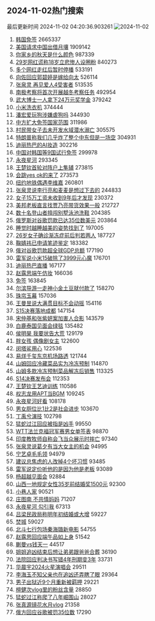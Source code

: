 ## 2024-11-02热门搜索 
最后更新时间 2024-11-02 04:20:36.903261 
![2024-11-02](https://imgs-storage.s3.us-east-005.backblazeb2.com/20241102/2024-11-02.png?versionId=4_z8fbbed132d73df8689c40f13_f1183ab12eb3b24a3_d20241101_m202036_c005_v0501002_t0019_u01730492436838) 
1. [韩国免签](https://s.weibo.com/weibo?q=%E9%9F%A9%E5%9B%BD%E5%85%8D%E7%AD%BE&t=31&band_rank=1&Refer=top) 2665337
1. [美国请求中国出借月壤](https://s.weibo.com/weibo?q=%23%E7%BE%8E%E5%9B%BD%E8%AF%B7%E6%B1%82%E4%B8%AD%E5%9B%BD%E5%87%BA%E5%80%9F%E6%9C%88%E5%A3%A4%23&t=31&band_rank=2&Refer=top) 1909142
1. [你家乡的秋天是什么颜色](https://s.weibo.com/weibo?q=%23%E4%BD%A0%E5%AE%B6%E4%B9%A1%E7%9A%84%E7%A7%8B%E5%A4%A9%E6%98%AF%E4%BB%80%E4%B9%88%E9%A2%9C%E8%89%B2%23&t=31&band_rank=3&Refer=top) 987339
1. [29岁网红谎称18岁立悲惨人设圈粉](https://s.weibo.com/weibo?q=%2329%E5%B2%81%E7%BD%91%E7%BA%A2%E8%B0%8E%E7%A7%B018%E5%B2%81%E7%AB%8B%E6%82%B2%E6%83%A8%E4%BA%BA%E8%AE%BE%E5%9C%88%E7%B2%89%23&t=31&band_rank=4&Refer=top) 840273
1. [多个网红走红后暂时停播](https://s.weibo.com/weibo?q=%23%E5%A4%9A%E4%B8%AA%E7%BD%91%E7%BA%A2%E8%B5%B0%E7%BA%A2%E5%90%8E%E6%9A%82%E6%97%B6%E5%81%9C%E6%92%AD%23&t=31&band_rank=5&Refer=top) 533191
1. [向佐回应郭碧婷是嫁给向太](https://s.weibo.com/weibo?q=%23%E5%90%91%E4%BD%90%E5%9B%9E%E5%BA%94%E9%83%AD%E7%A2%A7%E5%A9%B7%E6%98%AF%E5%AB%81%E7%BB%99%E5%90%91%E5%A4%AA%23&t=31&band_rank=6&Refer=top) 526114
1. [张泉灵 再见爱人4受害者](https://s.weibo.com/weibo?q=%E5%BC%A0%E6%B3%89%E7%81%B5%20%E5%86%8D%E8%A7%81%E7%88%B1%E4%BA%BA4%E5%8F%97%E5%AE%B3%E8%80%85&t=31&band_rank=7&Refer=top) 513535
1. [南极考察将首次开展越冬考察任务](https://s.weibo.com/weibo?q=%23%E5%8D%97%E6%9E%81%E8%80%83%E5%AF%9F%E5%B0%86%E9%A6%96%E6%AC%A1%E5%BC%80%E5%B1%95%E8%B6%8A%E5%86%AC%E8%80%83%E5%AF%9F%E4%BB%BB%E5%8A%A1%23&t=31&band_rank=3&Refer=top) 492954
1. [武大博士一人拿下24万元奖学金](https://s.weibo.com/weibo?q=%23%E6%AD%A6%E5%A4%A7%E5%8D%9A%E5%A3%AB%E4%B8%80%E4%BA%BA%E6%8B%BF%E4%B8%8B24%E4%B8%87%E5%85%83%E5%A5%96%E5%AD%A6%E9%87%91%23&t=31&band_rank=30&Refer=top) 379242
1. [小米洗衣机](https://s.weibo.com/weibo?q=%E5%B0%8F%E7%B1%B3%E6%B4%97%E8%A1%A3%E6%9C%BA&t=31&band_rank=8&Refer=top) 374444
1. [潘宏爱玩狗涉嫌虐狗吗](https://s.weibo.com/weibo?q=%23%E6%BD%98%E5%AE%8F%E7%88%B1%E7%8E%A9%E7%8B%97%E6%B6%89%E5%AB%8C%E8%99%90%E7%8B%97%E5%90%97%23&t=31&band_rank=40&Refer=top) 344930
1. [中方扩大免签国家范围](https://s.weibo.com/weibo?q=%23%E4%B8%AD%E6%96%B9%E6%89%A9%E5%A4%A7%E5%85%8D%E7%AD%BE%E5%9B%BD%E5%AE%B6%E8%8C%83%E5%9B%B4%23&t=31&band_rank=9&Refer=top) 311986
1. [村民带女子去未开发水域潜水溺亡](https://s.weibo.com/weibo?q=%23%E6%9D%91%E6%B0%91%E5%B8%A6%E5%A5%B3%E5%AD%90%E5%8E%BB%E6%9C%AA%E5%BC%80%E5%8F%91%E6%B0%B4%E5%9F%9F%E6%BD%9C%E6%B0%B4%E6%BA%BA%E4%BA%A1%23&t=31&band_rank=10&Refer=top) 305575
1. [特朗普称我们几乎炸了整个中东但是一场空](https://s.weibo.com/weibo?q=%23%E7%89%B9%E6%9C%97%E6%99%AE%E7%A7%B0%E6%88%91%E4%BB%AC%E5%87%A0%E4%B9%8E%E7%82%B8%E4%BA%86%E6%95%B4%E4%B8%AA%E4%B8%AD%E4%B8%9C%E4%BD%86%E6%98%AF%E4%B8%80%E5%9C%BA%E7%A9%BA%23&t=31&band_rank=11&Refer=top) 304931
1. [迪丽热巴的AI妆造](https://s.weibo.com/weibo?q=%23%E8%BF%AA%E4%B8%BD%E7%83%AD%E5%B7%B4%E7%9A%84AI%E5%A6%86%E9%80%A0%23&t=31&band_rank=12&Refer=top) 302216
1. [中国对韩国等9国试行免签](https://s.weibo.com/weibo?q=%23%E4%B8%AD%E5%9B%BD%E5%AF%B9%E9%9F%A9%E5%9B%BD%E7%AD%899%E5%9B%BD%E8%AF%95%E8%A1%8C%E5%85%8D%E7%AD%BE%23&t=31&band_rank=13&Refer=top) 299978
1. [永夜星河](https://s.weibo.com/weibo?q=%E6%B0%B8%E5%A4%9C%E6%98%9F%E6%B2%B3&t=31&band_rank=14&Refer=top) 293345
1. [王楚钦首轮对阵户上隼辅](https://s.weibo.com/weibo?q=%23%E7%8E%8B%E6%A5%9A%E9%92%A6%E9%A6%96%E8%BD%AE%E5%AF%B9%E9%98%B5%E6%88%B7%E4%B8%8A%E9%9A%BC%E8%BE%85%23&t=31&band_rank=15&Refer=top) 273815
1. [会跳yes ok的来了](https://s.weibo.com/weibo?q=%E4%BC%9A%E8%B7%B3yes%20ok%E7%9A%84%E6%9D%A5%E4%BA%86&t=31&band_rank=16&Refer=top) 273573
1. [纽约地铁偶遇李维嘉](https://s.weibo.com/weibo?q=%23%E7%BA%BD%E7%BA%A6%E5%9C%B0%E9%93%81%E5%81%B6%E9%81%87%E6%9D%8E%E7%BB%B4%E5%98%89%23&t=31&band_rank=17&Refer=top) 260801
1. [张泉灵说李行亮和麦麦是想过下去的](https://s.weibo.com/weibo?q=%23%E5%BC%A0%E6%B3%89%E7%81%B5%E8%AF%B4%E6%9D%8E%E8%A1%8C%E4%BA%AE%E5%92%8C%E9%BA%A6%E9%BA%A6%E6%98%AF%E6%83%B3%E8%BF%87%E4%B8%8B%E5%8E%BB%E7%9A%84%23&t=31&band_rank=19&Refer=top) 244833
1. [女子15万工资未收到9年后才发现](https://s.weibo.com/weibo?q=%23%E5%A5%B3%E5%AD%9015%E4%B8%87%E5%B7%A5%E8%B5%84%E6%9C%AA%E6%94%B6%E5%88%B09%E5%B9%B4%E5%90%8E%E6%89%8D%E5%8F%91%E7%8E%B0%23&t=31&band_rank=18&Refer=top) 230372
1. [美邦老板直言找贾乃亮带货效果一般](https://s.weibo.com/weibo?q=%23%E7%BE%8E%E9%82%A6%E8%80%81%E6%9D%BF%E7%9B%B4%E8%A8%80%E6%89%BE%E8%B4%BE%E4%B9%83%E4%BA%AE%E5%B8%A6%E8%B4%A7%E6%95%88%E6%9E%9C%E4%B8%80%E8%88%AC%23&t=31&band_rank=20&Refer=top) 212727
1. [数十名登山者擅闯别墅泳池洗鞋](https://s.weibo.com/weibo?q=%23%E6%95%B0%E5%8D%81%E5%90%8D%E7%99%BB%E5%B1%B1%E8%80%85%E6%93%85%E9%97%AF%E5%88%AB%E5%A2%85%E6%B3%B3%E6%B1%A0%E6%B4%97%E9%9E%8B%23&t=31&band_rank=5&Refer=top) 204385
1. [俄罗斯对谷歌罚款已达35位数美元](https://s.weibo.com/weibo?q=%23%E4%BF%84%E7%BD%97%E6%96%AF%E5%AF%B9%E8%B0%B7%E6%AD%8C%E7%BD%9A%E6%AC%BE%E5%B7%B2%E8%BE%BE35%E4%BD%8D%E6%95%B0%E7%BE%8E%E5%85%83%23&t=31&band_rank=10&Refer=top) 203864
1. [睡觉时越睡越美的姿势找到了](https://s.weibo.com/weibo?q=%E7%9D%A1%E8%A7%89%E6%97%B6%E8%B6%8A%E7%9D%A1%E8%B6%8A%E7%BE%8E%E7%9A%84%E5%A7%BF%E5%8A%BF%E6%89%BE%E5%88%B0%E4%BA%86&t=31&band_rank=21&Refer=top) 197005
1. [26岁女子确诊渐冻症前后判若两人](https://s.weibo.com/weibo?q=%2326%E5%B2%81%E5%A5%B3%E5%AD%90%E7%A1%AE%E8%AF%8A%E6%B8%90%E5%86%BB%E7%97%87%E5%89%8D%E5%90%8E%E5%88%A4%E8%8B%A5%E4%B8%A4%E4%BA%BA%23&t=31&band_rank=22&Refer=top) 187727
1. [鞠婧祎已申请笔迹鉴定](https://s.weibo.com/weibo?q=%23%E9%9E%A0%E5%A9%A7%E7%A5%8E%E5%B7%B2%E7%94%B3%E8%AF%B7%E7%AC%94%E8%BF%B9%E9%89%B4%E5%AE%9A%23&t=31&band_rank=23&Refer=top) 183382
1. [俄对谷歌罚款超全球GDP总额](https://s.weibo.com/weibo?q=%23%E4%BF%84%E5%AF%B9%E8%B0%B7%E6%AD%8C%E7%BD%9A%E6%AC%BE%E8%B6%85%E5%85%A8%E7%90%83GDP%E6%80%BB%E9%A2%9D%23&t=31&band_rank=13&Refer=top) 177190
1. [雷军说小米15破除了3999元心魔](https://s.weibo.com/weibo?q=%23%E9%9B%B7%E5%86%9B%E8%AF%B4%E5%B0%8F%E7%B1%B315%E7%A0%B4%E9%99%A4%E4%BA%863999%E5%85%83%E5%BF%83%E9%AD%94%23&t=31&band_rank=24&Refer=top) 176701
1. [迪丽热巴直播](https://s.weibo.com/weibo?q=%E8%BF%AA%E4%B8%BD%E7%83%AD%E5%B7%B4%E7%9B%B4%E6%92%AD&t=31&band_rank=25&Refer=top) 167177
1. [赵露思端午仿妆](https://s.weibo.com/weibo?q=%23%E8%B5%B5%E9%9C%B2%E6%80%9D%E7%AB%AF%E5%8D%88%E4%BB%BF%E5%A6%86%23&t=31&band_rank=14&Refer=top) 166036
1. [免签](https://s.weibo.com/weibo?q=%E5%85%8D%E7%AD%BE&t=31&band_rank=26&Refer=top) 163845
1. [尔滨导游一走神小金土豆就付款了](https://s.weibo.com/weibo?q=%23%E5%B0%94%E6%BB%A8%E5%AF%BC%E6%B8%B8%E4%B8%80%E8%B5%B0%E7%A5%9E%E5%B0%8F%E9%87%91%E5%9C%9F%E8%B1%86%E5%B0%B1%E4%BB%98%E6%AC%BE%E4%BA%86%23&t=31&band_rank=27&Refer=top) 158270
1. [珠帘玉幕](https://s.weibo.com/weibo?q=%E7%8F%A0%E5%B8%98%E7%8E%89%E5%B9%95&t=31&band_rank=28&Refer=top) 157036
1. [王曼昱说大满贯目标不会动摇](https://s.weibo.com/weibo?q=%23%E7%8E%8B%E6%9B%BC%E6%98%B1%E8%AF%B4%E5%A4%A7%E6%BB%A1%E8%B4%AF%E7%9B%AE%E6%A0%87%E4%B8%8D%E4%BC%9A%E5%8A%A8%E6%91%87%23&t=31&band_rank=29&Refer=top) 154116
1. [S15决赛落地成都](https://s.weibo.com/weibo?q=%23S15%E5%86%B3%E8%B5%9B%E8%90%BD%E5%9C%B0%E6%88%90%E9%83%BD%23&t=31&band_rank=31&Refer=top) 147154
1. [宋仲基和张紫妍案加害人合影](https://s.weibo.com/weibo?q=%23%E5%AE%8B%E4%BB%B2%E5%9F%BA%E5%92%8C%E5%BC%A0%E7%B4%AB%E5%A6%8D%E6%A1%88%E5%8A%A0%E5%AE%B3%E4%BA%BA%E5%90%88%E5%BD%B1%23&t=31&band_rank=32&Refer=top) 143579
1. [白鹿泰国见面会绿毯](https://s.weibo.com/weibo?q=%E7%99%BD%E9%B9%BF%E6%B3%B0%E5%9B%BD%E8%A7%81%E9%9D%A2%E4%BC%9A%E7%BB%BF%E6%AF%AF&t=31&band_rank=33&Refer=top) 135482
1. [侯明昊 我要状告大荒](https://s.weibo.com/weibo?q=%E4%BE%AF%E6%98%8E%E6%98%8A%20%E6%88%91%E8%A6%81%E7%8A%B6%E5%91%8A%E5%A4%A7%E8%8D%92&t=31&band_rank=34&Refer=top) 129179
1. [胖女孩 偶像剧女主](https://s.weibo.com/weibo?q=%E8%83%96%E5%A5%B3%E5%AD%A9%20%E5%81%B6%E5%83%8F%E5%89%A7%E5%A5%B3%E4%B8%BB&t=31&band_rank=35&Refer=top) 122600
1. [闵塔鲨用心](https://s.weibo.com/weibo?q=%E9%97%B5%E5%A1%94%E9%B2%A8%E7%94%A8%E5%BF%83&t=31&band_rank=36&Refer=top) 122536
1. [易烊千玺东京机场路透](https://s.weibo.com/weibo?q=%23%E6%98%93%E7%83%8A%E5%8D%83%E7%8E%BA%E4%B8%9C%E4%BA%AC%E6%9C%BA%E5%9C%BA%E8%B7%AF%E9%80%8F%23&t=31&band_rank=37&Refer=top) 121744
1. [山姆回应冷藏菜品实为冷冻预制](https://s.weibo.com/weibo?q=%23%E5%B1%B1%E5%A7%86%E5%9B%9E%E5%BA%94%E5%86%B7%E8%97%8F%E8%8F%9C%E5%93%81%E5%AE%9E%E4%B8%BA%E5%86%B7%E5%86%BB%E9%A2%84%E5%88%B6%23&t=31&band_rank=38&Refer=top) 114870
1. [山姆多款冷冻预制菜品解冻后销售](https://s.weibo.com/weibo?q=%23%E5%B1%B1%E5%A7%86%E5%A4%9A%E6%AC%BE%E5%86%B7%E5%86%BB%E9%A2%84%E5%88%B6%E8%8F%9C%E5%93%81%E8%A7%A3%E5%86%BB%E5%90%8E%E9%94%80%E5%94%AE%23&t=31&band_rank=4&Refer=top) 113325
1. [S14决赛发布会](https://s.weibo.com/weibo?q=%23S14%E5%86%B3%E8%B5%9B%E5%8F%91%E5%B8%83%E4%BC%9A%23&t=31&band_rank=39&Refer=top) 112353
1. [王楚钦王艺迪训练](https://s.weibo.com/weibo?q=%23%E7%8E%8B%E6%A5%9A%E9%92%A6%E7%8E%8B%E8%89%BA%E8%BF%AA%E8%AE%AD%E7%BB%83%23&t=31&band_rank=40&Refer=top) 110586
1. [权志龙用APT当BGM](https://s.weibo.com/weibo?q=%23%E6%9D%83%E5%BF%97%E9%BE%99%E7%94%A8APT%E5%BD%93BGM%23&t=31&band_rank=41&Refer=top) 109245
1. [永夜星河好看](https://s.weibo.com/weibo?q=%23%E6%B0%B8%E5%A4%9C%E6%98%9F%E6%B2%B3%E5%A5%BD%E7%9C%8B%23&t=31&band_rank=42&Refer=top) 108178
1. [男女厕位比1比2是社会进步](https://s.weibo.com/weibo?q=%23%E7%94%B7%E5%A5%B3%E5%8E%95%E4%BD%8D%E6%AF%941%E6%AF%942%E6%98%AF%E7%A4%BE%E4%BC%9A%E8%BF%9B%E6%AD%A5%23&t=31&band_rank=43&Refer=top) 103670
1. [丁禹兮演技](https://s.weibo.com/weibo?q=%E4%B8%81%E7%A6%B9%E5%85%AE%E6%BC%94%E6%8A%80&t=31&band_rank=44&Refer=top) 102798
1. [猛蛇过江回应被指是凶手](https://s.weibo.com/weibo?q=%23%E7%8C%9B%E8%9B%87%E8%BF%87%E6%B1%9F%E5%9B%9E%E5%BA%94%E8%A2%AB%E6%8C%87%E6%98%AF%E5%87%B6%E6%89%8B%23&t=31&band_rank=10&Refer=top) 99550
1. [WTT法兰克福冠军赛男女单签表](https://s.weibo.com/weibo?q=%23WTT%E6%B3%95%E5%85%B0%E5%85%8B%E7%A6%8F%E5%86%A0%E5%86%9B%E8%B5%9B%E7%94%B7%E5%A5%B3%E5%8D%95%E7%AD%BE%E8%A1%A8%23&t=31&band_rank=45&Refer=top) 98870
1. [印度教牧师自称会飞当众展示时摔亡](https://s.weibo.com/weibo?q=%23%E5%8D%B0%E5%BA%A6%E6%95%99%E7%89%A7%E5%B8%88%E8%87%AA%E7%A7%B0%E4%BC%9A%E9%A3%9E%E5%BD%93%E4%BC%97%E5%B1%95%E7%A4%BA%E6%97%B6%E6%91%94%E4%BA%A1%23&t=31&band_rank=22&Refer=top) 97340
1. [张泉灵说葛夕有当大女主的机会](https://s.weibo.com/weibo?q=%23%E5%BC%A0%E6%B3%89%E7%81%B5%E8%AF%B4%E8%91%9B%E5%A4%95%E6%9C%89%E5%BD%93%E5%A4%A7%E5%A5%B3%E4%B8%BB%E7%9A%84%E6%9C%BA%E4%BC%9A%23&t=31&band_rank=46&Refer=top) 94995
1. [宁艺卓毛毛领](https://s.weibo.com/weibo?q=%23%E5%AE%81%E8%89%BA%E5%8D%93%E6%AF%9B%E6%AF%9B%E9%A2%86%23&t=31&band_rank=27&Refer=top) 94979
1. [建议总焦虑的人改掉4个坏习惯](https://s.weibo.com/weibo?q=%23%E5%BB%BA%E8%AE%AE%E6%80%BB%E7%84%A6%E8%99%91%E7%9A%84%E4%BA%BA%E6%94%B9%E6%8E%894%E4%B8%AA%E5%9D%8F%E4%B9%A0%E6%83%AF%23&t=31&band_rank=50&Refer=top) 93485
1. [雷军说定价听他的是因为他是老板](https://s.weibo.com/weibo?q=%23%E9%9B%B7%E5%86%9B%E8%AF%B4%E5%AE%9A%E4%BB%B7%E5%90%AC%E4%BB%96%E7%9A%84%E6%98%AF%E5%9B%A0%E4%B8%BA%E4%BB%96%E6%98%AF%E8%80%81%E6%9D%BF%23&t=31&band_rank=47&Refer=top) 93089
1. [杨超越见面会](https://s.weibo.com/weibo?q=%E6%9D%A8%E8%B6%85%E8%B6%8A%E8%A7%81%E9%9D%A2%E4%BC%9A&t=31&band_rank=48&Refer=top) 92884
1. [山西一地规定女性35岁前结婚奖1500元](https://s.weibo.com/weibo?q=%23%E5%B1%B1%E8%A5%BF%E4%B8%80%E5%9C%B0%E8%A7%84%E5%AE%9A%E5%A5%B3%E6%80%A735%E5%B2%81%E5%89%8D%E7%BB%93%E5%A9%9A%E5%A5%961500%E5%85%83%23&t=31&band_rank=13&Refer=top) 92300
1. [小巷人家](https://s.weibo.com/weibo?q=%E5%B0%8F%E5%B7%B7%E4%BA%BA%E5%AE%B6&t=31&band_rank=49&Refer=top) 90521
1. [庄图南 不共情妈妈](https://s.weibo.com/weibo?q=%E5%BA%84%E5%9B%BE%E5%8D%97%20%E4%B8%8D%E5%85%B1%E6%83%85%E5%A6%88%E5%A6%88&t=31&band_rank=36&Refer=top) 71207
1. [永夜星河 勾引我](https://s.weibo.com/weibo?q=%E6%B0%B8%E5%A4%9C%E6%98%9F%E6%B2%B3%20%E5%8B%BE%E5%BC%95%E6%88%91&t=31&band_rank=30&Refer=top) 67313
1. [吕梁民政局称明年初结婚或大增](https://s.weibo.com/weibo?q=%23%E5%90%95%E6%A2%81%E6%B0%91%E6%94%BF%E5%B1%80%E7%A7%B0%E6%98%8E%E5%B9%B4%E5%88%9D%E7%BB%93%E5%A9%9A%E6%88%96%E5%A4%A7%E5%A2%9E%23&t=31&band_rank=15&Refer=top) 59227
1. [焚城](https://s.weibo.com/weibo?q=%E7%84%9A%E5%9F%8E&t=31&band_rank=45&Refer=top) 59027
1. [北斗七行包场秦海璐新电影](https://s.weibo.com/weibo?q=%23%E5%8C%97%E6%96%97%E4%B8%83%E8%A1%8C%E5%8C%85%E5%9C%BA%E7%A7%A6%E6%B5%B7%E7%92%90%E6%96%B0%E7%94%B5%E5%BD%B1%23&t=31&band_rank=28&Refer=top) 54755
1. [赵露思回应端午品如上身](https://s.weibo.com/weibo?q=%E8%B5%B5%E9%9C%B2%E6%80%9D%E5%9B%9E%E5%BA%94%E7%AB%AF%E5%8D%88%E5%93%81%E5%A6%82%E4%B8%8A%E8%BA%AB&t=31&band_rank=48&Refer=top) 51542
1. [蒯曼vs钱天一](https://s.weibo.com/weibo?q=%23%E8%92%AF%E6%9B%BCvs%E9%92%B1%E5%A4%A9%E4%B8%80%23&t=31&band_rank=31&Refer=top) 44517
1. [姐姐追凶结束后想让弟弟跟爸爸合葬](https://s.weibo.com/weibo?q=%23%E5%A7%90%E5%A7%90%E8%BF%BD%E5%87%B6%E7%BB%93%E6%9D%9F%E5%90%8E%E6%83%B3%E8%AE%A9%E5%BC%9F%E5%BC%9F%E8%B7%9F%E7%88%B8%E7%88%B8%E5%90%88%E8%91%AC%23&t=31&band_rank=26&Refer=top) 36190
1. [法院回应判决书写错4年刑期变3年](https://s.weibo.com/weibo?q=%23%E6%B3%95%E9%99%A2%E5%9B%9E%E5%BA%94%E5%88%A4%E5%86%B3%E4%B9%A6%E5%86%99%E9%94%994%E5%B9%B4%E5%88%91%E6%9C%9F%E5%8F%983%E5%B9%B4%23&t=31&band_rank=15&Refer=top) 33731
1. [华晨宇2024火星演唱会](https://s.weibo.com/weibo?q=%23%E5%8D%8E%E6%99%A8%E5%AE%872024%E7%81%AB%E6%98%9F%E6%BC%94%E5%94%B1%E4%BC%9A%23&t=31&band_rank=49&Refer=top) 29511
1. [李海玉不知父亲也在追凶还弄瞎了眼](https://s.weibo.com/weibo?q=%23%E6%9D%8E%E6%B5%B7%E7%8E%89%E4%B8%8D%E7%9F%A5%E7%88%B6%E4%BA%B2%E4%B9%9F%E5%9C%A8%E8%BF%BD%E5%87%B6%E8%BF%98%E5%BC%84%E7%9E%8E%E4%BA%86%E7%9C%BC%23&t=31&band_rank=30&Refer=top) 29364
1. [男子出狱近9个月重新被羁押](https://s.weibo.com/weibo?q=%23%E7%94%B7%E5%AD%90%E5%87%BA%E7%8B%B1%E8%BF%919%E4%B8%AA%E6%9C%88%E9%87%8D%E6%96%B0%E8%A2%AB%E7%BE%81%E6%8A%BC%23&t=31&band_rank=18&Refer=top) 29221
1. [檀健次vlog里的粉丝含量](https://s.weibo.com/weibo?q=%23%E6%AA%80%E5%81%A5%E6%AC%A1vlog%E9%87%8C%E7%9A%84%E7%B2%89%E4%B8%9D%E5%90%AB%E9%87%8F%23&t=31&band_rank=33&Refer=top) 28850
1. [猛蛇过江称爬了八年崛围山](https://s.weibo.com/weibo?q=%23%E7%8C%9B%E8%9B%87%E8%BF%87%E6%B1%9F%E7%A7%B0%E7%88%AC%E4%BA%86%E5%85%AB%E5%B9%B4%E5%B4%9B%E5%9B%B4%E5%B1%B1%23&t=31&band_rank=36&Refer=top) 28027
1. [张真源镜花水月vlog](https://s.weibo.com/weibo?q=%23%E5%BC%A0%E7%9C%9F%E6%BA%90%E9%95%9C%E8%8A%B1%E6%B0%B4%E6%9C%88vlog%23&t=31&band_rank=49&Refer=top) 21358
1. [俄方回应谷歌被罚35位数](https://s.weibo.com/weibo?q=%23%E4%BF%84%E6%96%B9%E5%9B%9E%E5%BA%94%E8%B0%B7%E6%AD%8C%E8%A2%AB%E7%BD%9A35%E4%BD%8D%E6%95%B0%23&t=31&band_rank=45&Refer=top) 17290
